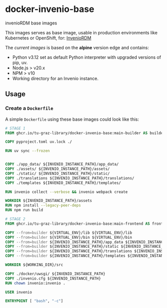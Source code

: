 # docker-invenio-base

invenioRDM base images

This images serves as base image, usable in production environments like Kubernetes or OpenShift, for: [InvenioRDM](https://github.com/inveniosoftware/invenio-app-rdm)


The *current images* is based on the **alpine** version edge and contains:

- Python v3.12 set as default Python interpreter with upgraded versions of pip, uv.
- Node.js > v20.x
- NPM > v10
- Working directory for an Invenio instance.

## Usage

### Create a ``Dockerfile``

A simple ``Dockerfile`` using these base images could look like this:

```dockerfile
# STAGE 1
FROM ghcr.io/tu-graz-library/docker-invenio-base:main-builder AS builder

COPY pyproject.toml uv.lock ./

RUN uv sync --frozen


COPY ./app_data/ ${INVENIO_INSTANCE_PATH}/app_data/
COPY ./assets/ ${INVENIO_INSTANCE_PATH}/assets/
COPY ./static/ ${INVENIO_INSTANCE_PATH}/static/
COPY ./translations ${INVENIO_INSTANCE_PATH}/translations/
COPY ./templates ${INVENIO_INSTANCE_PATH}/templates/

RUN invenio collect --verbose && invenio webpack create

WORKDIR ${INVENIO_INSTANCE_PATH}/assets
RUN npm install --legacy-peer-deps
RUN npm run build

# STAGE 2
FROM ghcr.io/tu-graz-library/docker-invenio-base:main-frontend AS frontend

COPY --from=builder ${VIRTUAL_ENV}/lib ${VIRTUAL_ENV}/lib
COPY --from=builder ${VIRTUAL_ENV}/bin ${VIRTUAL_ENV}/bin
COPY --from=builder ${INVENIO_INSTANCE_PATH}/app_data ${INVENIO_INSTANCE_PATH}/app_data
COPY --from=builder ${INVENIO_INSTANCE_PATH}/static ${INVENIO_INSTANCE_PATH}/static
COPY --from=builder ${INVENIO_INSTANCE_PATH}/translations ${INVENIO_INSTANCE_PATH}/translations
COPY --from=builder ${INVENIO_INSTANCE_PATH}/templates ${INVENIO_INSTANCE_PATH}/templates

WORKDIR ${WORKING_DIR}/src

COPY ./docker/uwsgi/ ${INVENIO_INSTANCE_PATH}
COPY ./invenio.cfg ${INVENIO_INSTANCE_PATH}
RUN chown invenio:invenio .

USER invenio

ENTRYPOINT [ "bash", "-c"]
```
